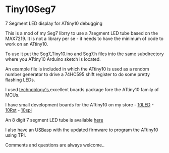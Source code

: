 # Tiny10Seg7
7 Segment LED display for ATtiny10 debugging

This is a mod of my Seg7 librry to use a 7segment LED tube based on the MAX7219.  It is not a library per se - it needs to have the minimum of code to work on an ATtiny10.

To use it put the Seg7_Tiny10.ino and Seg7.h files into the same subdirectory where you ATtiny10 Arduino sketch is located.

An example file is included in which the ATtiny10 is used as a rendom number generator to drive a 74HC595 shift register to do some pretty flashing LEDs.

I used <a href="https://github.com/technoblogy/attiny10core" target="_blank"> technoblogy's </a> excellent boards package fore the ATtiny10 family of MCUs.

I have small development boards for the ATtiny10 on my store - [10LED](https://arduinoshop.ca/attiny/attiny10led)
                                                              - [10Rst](https://arduinoshop.ca/attiny/attiny10rst)
                                                              - [10spi](https://arduinoshop.ca/attiny/attiny10spi)

An 8 digit 7 segment LED tube is available [here](https://arduinoshop.ca/displays/led08010)

I also have an [USBasp](https://arduinoshop.ca/accs/usbasp) with the updated firmware to program the ATtiny10 using TPI.

Comments and questions are always welcome..
